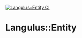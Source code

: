 [![Langulus::Entity CI](https://github.com/Langulus/Entity/actions/workflows/ci.yml/badge.svg?branch=main)](https://github.com/Langulus/Entity/actions/workflows/ci.yml)
# Langulus::Entity
